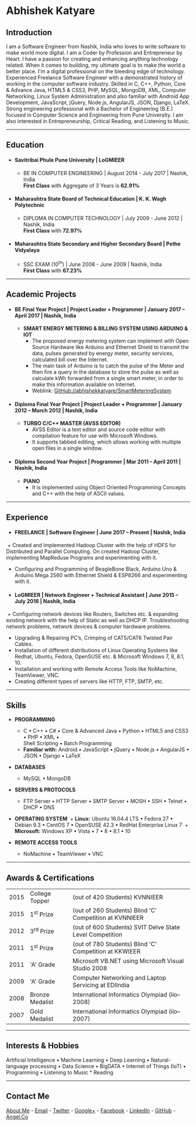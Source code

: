 # Abhishek Katyare

## __Introduction__
I am a Software Engineer from Nashik, India who loves to write software to make world more digital. I am a Coder by Profession and Entrepreneur by Heart. I have a passion for creating and enhancing anything technology related. When it comes to building, my ultimate goal is to make the world a better place. I'm a digital professional on the bleeding edge of technology. Experienced Freelance Software Engineer with a demonstrated history of working in the computer software industry. Skilled in C, C++, Python, Core & Advance Java, HTML5 & CSS3, PHP, MySQL, MongoDB, XML, Computer Networking, Linux System Administration and also familiar with Android App Development, JavaScript, jQuery, Node.js, AngularJS, JSON, Django, LaTeX. Strong engineering professional with a Bachelor of Engineering (B.E.) focused in Computer Science and Engineering from Pune University. I am also interested in Entrepreneurship, Critical Reading, and Listening to Music.

----------

## __Education__
+ #### Savitribai Phule Pune University | LoGMIEER
	+ BE IN COMPUTER ENGINEERING | August 2014 - July 2017 | Nashik, India	
		**First Class** with Aggregate of 3 Years is **62.91%**
+ #### Maharashtra State Board of Technical Education | K. K. Wagh Polytechnic
	+ DIPLOMA IN COMPUTER TECHNOLOGY | July 2009 - June 2012 | Nashik, India  
		**First Class** with **72.97%**
+ #### Maharashtra State Secondary and Higher Secondary Board | Pethe Vidyalaya
	+ SSC EXAM (10<sup>th</sup>) | June 2008 - June 2009 | Nashik, India  
		**First Class** with **67.23%**

----------

## __Academic Projects__
+ #### BE Final Year Project | **Project Leader + Programmer** | January 2017 – April 2017 | Nashik, India
	+ **SMART ENERGY METERING & BILLING SYSTEM USING ARDUINO & IOT**
		+ The proposed energy metering system can implement with Open Source Hardware like Arduino and Ethernet Shield to transmit the data, pulses generated by energy meter, security services, calculated bill over the Internet.
		+ The main task of Arduino is to catch the pulse of the Meter and then fire a query in the database to store the pulse as well as calculate kWh forwarded from a single smart meter, in order to make this information available on Internet.
		+ Weblink: [GitHub://abhishekkatyare/SmartMeteringSystem](https://github.com/abhishekkatyare/SmartMeteringSystem)

+ #### Diploma Final Year Project | **Project Leader + Programmer** | January 2012 – March 2012 | Nashik, India
	+ **TURBO C/C++ MASTER (AVSS EDITOR)**
		+ AVSS Editor is a text editor and source code editor with compilation feature for use with Microsoft Windows.
		+ It supports tabbed editing, which allows working with multiple open files in a single window.

+ #### Diploma Second Year Project | **Programmer** | Mar 2011 – April 2011 | Nashik, India 
	+ **PIANO**
		+ It is implemented using Object Oriented Programming Concepts and C++ with the help of ASCII values.

----------

## __Experience__
+ #### FREELANCE | **Software Engineer** | June 2017 – Present | Nashik, India
  + Created and Implemented Hadoop Cluster with the help of HDFS for Distributed and Parallel Computing. On created Hadoop Cluster, implementing MapReduse Programs and experimenting with it.
  + Configuring and Programming of BeagleBone Black, Arduino Uno & Arduino Mega 2560 with Ethernet Shield & ESP8266 and experimenting with it.
+ #### LoGMIEER | **Network Engineer + Technical Assistant** | June 2015 – July 2016 | Nashik, India
  + Configuring network devices like Routers, Switches etc. & expanding existing network with the help of Static as well as DHCP IP. Troubleshooting network problems, network devices & computer hardware problems.
  + Upgrading & Repairing PC’s, Crimping of CAT5/CAT6 Twisted Pair Cables.
  + Installation of different distributions of Linux Operating Systems like Redhat, Ubuntu, Fedora, OpenSUSE etc. & Microsoft Windows 7, 8, 8.1, 10.
  + Installation and working with Remote Access Tools like NoMachine, TeamViewer, VNC.
  + Creating different types of servers like HTTP, FTP, SMTP, etc.

----------

## __Skills__
+ **PROGRAMMING**
  + C • C++ • C# • Core & Advanced Java • Python • HTML5 and CSS3 • PHP • XML •  
Shell Scripting • Batch Programming  
  + **Familiar with:** Android • JavaScript • jQuery • Node.js • AngularJS • JSON • Django • LaTeX  
  
+ **DATABASES**
  + MySQL • MongoDB  
  
+ **SERVERS & PROTOCOLS**
  + FTP Server • HTTP Server • SMTP Server • MOSH • SSH • Telnet • DHCP • DNS  
  
+ **OPERATING SYSTEM**
  + **Linux:** Ubuntu 16.04.4 LTS • Fedora 27 • Debian 9.3 • CentOS 7 • OpenSUSE 42.3 • RedHat Enterprise Linux 7 
  + **Microsoft:** Windows XP • Vista • 7 • 8 • 8.1 • 10 
  
+ **REMOTE ACCESS TOOLS**
  + NoMachine • TeamViewer • VNC

----------

## __Awards & Certifications__
<table>
  <tr>
    <td>2015</td>
    <td>College Topper</td>
    <td>(out of 420 Students) KVNNIEER</td>
  </tr>
  <tr>
    <td>2015</td>
    <td>1<sup>st</sup> Prize</td>
    <td>(out of 260 Students) Blind 'C' Competition at KVNNIEER</td>
  </tr>
  <tr>
    <td>2012</td>
    <td>3<sup>rd</sup> Prize</td>
    <td>(out of 600 Students) SVIT Delve State Level Competition</td>
  </tr>
  <tr>
    <td>2011</td>
    <td>1<sup>st</sup> Prize</td>
    <td>(out of 780 Students) Blind 'C' Competition at KKWIEER</td>
  </tr>
  <tr>
    <td>2011</td>
    <td>'A' Grade</td>
    <td>Microsoft VB.NET using Microsoft Visual Studio 2008</td>
  </tr>
  <tr>
    <td>2009</td>
    <td>'A' Grade</td>
    <td>Computer Networking and Laptop Servicing at EDIIndia</td>
  </tr>
  <tr>
    <td>2008</td>
    <td>Bronze Medalist</td>
    <td>International Informatics Olympiad (iio–2008)</td>
  </tr>
  <tr>
    <td>2007</td>
    <td>Gold Medalist</td>
    <td>International Informatics Olympiad (iio–2007)</td>
  </tr>
</table>

----------

## __Interests & Hobbies__
Artificial Intelligence • Machine Learning • 
Deep Learning • Natural-language
processing • Data Science • BigDATA •
Internet of Things (IoT) • Programming • Listening to Music * Reading

----------

## __Contact Me__
[About.Me](https://about.me/abhishekkatyare) -
[Email](mailto:abhishekkatyare@gmail.com) - 
[Twitter](https://twitter.com/AbhishekKatyare) -
[Google+](https://plus.google.com/+AbhishekKatyare) -
[Facebook](https://www.facebook.com/KatyareAbhishek) -
[LinkedIn](http://www.linkedin.com/in/abhishekkatyare) -
[GitHub](https://github.com/abhishekkatyare) -
[Angel.Co](https://angel.co/abhishekkatyare)
